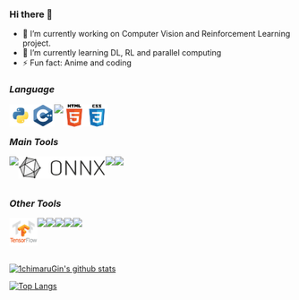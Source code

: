 ### Hi there 👋

<!--
**1chimaruGin/1chimaruGin** is a ✨ _special_ ✨ repository because its `README.md` (this file) appears on your GitHub profile.

Here are some ideas to get you started:
-->

- 🔭 I’m currently working on Computer Vision and Reinforcement Learning project.
- 🌱 I’m currently learning DL, RL and parallel computing
- ⚡ Fun fact: Anime and coding

<!--
- 👯 I’m looking to collaborate on ...
- 🤔 I’m looking for help with ...
- 💬 Ask me about ...
- 📫 How to reach me: ...
- 😄 Pronouns: ...
-->

### *Language*
<p align="">
<img align="left" height="40px" src="https://raw.githubusercontent.com/github/explore/80688e429a7d4ef2fca1e82350fe8e3517d3494d/topics/python/python.png" />
<img align="left" height="40px" src="https://raw.githubusercontent.com/github/explore/80688e429a7d4ef2fca1e82350fe8e3517d3494d/topics/cpp/cpp.png" />
<img align="left" height="40px" src="https://github.com/1chimaruGin/Neural-Style-Transfer/blob/master/images/cuda.png" />
<img align="left" height="40px" src="https://raw.githubusercontent.com/github/explore/80688e429a7d4ef2fca1e82350fe8e3517d3494d/topics/html/html.png" />
<img align="left" height="40px" src="https://raw.githubusercontent.com/github/explore/80688e429a7d4ef2fca1e82350fe8e3517d3494d/topics/css/css.png" />
<br/>
<br/>

### *Main Tools*

<img align="left" height="40px" src="https://github.com/pytorch/pytorch/blob/master/docs/source/_static/img/pytorch-logo-dark.png" />
<img align="left" height="40px" src="https://github.com/onnx/onnx/blob/master/docs/ONNX_logo_main.png"/>
<img align="left" height="40px" src="https://images.exxactcorp.com/CMS/landing-page/resource-center/supported-software/deep-learning/tensorrt/TensorRT.png" />
<img align="left" height="50px" src="https://github.com/1chimaruGin/Neural-Style-Transfer/blob/master/images/gym.png"/>
<br/>
<br/>
<br/>

### *Other Tools*

<img align="left" height="50px" src="https://raw.githubusercontent.com/github/explore/80688e429a7d4ef2fca1e82350fe8e3517d3494d/topics/tensorflow/tensorflow.png" />
<img align="left" height="40px" src="https://github.com/1chimaruGin/Neural-Style-Transfer/blob/master/images/sklearn.png"/>
<img align="left" height="40px" src="https://camo.githubusercontent.com/7cc5c1ce50d19bb148f96ffcb9b762201ad5e518/68747470733a2f2f6d6174706c6f746c69622e6f72672f5f7374617469632f6c6f676f322e737667" />
<img align="left" height="40px" src="https://docs.opencv.org/master/opencv-logo-small.png" />
<img align="left" height="40px" src="https://camo.githubusercontent.com/e5efd9b8f2106722c85415f104a352232a3a9437d765778aca491a2c2a7d5d6c/68747470733a2f2f6465762e70616e6461732e696f2f7374617469632f696d672f70616e6461732e737667"/>
<img align="left" height="40px" src="https://github.com/numpy/numpy/blob/main/branding/logo/primary/numpylogo.png"/>
<br/>
<br/>
<br/>
<br/>

<p align="left" >
  
[![1chimaruGin's github stats](https://github-readme-stats.vercel.app/api?username=1chimaruGin)](https://github.com/1chimaruGin/github-readme-stats)

[![Top Langs](https://github-readme-stats.vercel.app/api/top-langs/?username=1chimaruGin&hide=javascript,Tcl)](https://github.com/1chimaruGin/github-readme-stats)

</p>
